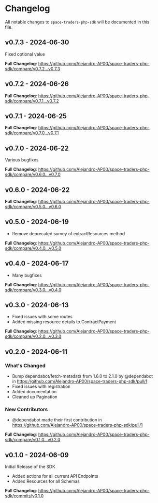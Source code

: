 # Changelog

All notable changes to `space-traders-php-sdk` will be documented in this file.

## v0.7.3 - 2024-06-30

Fixed optional value

**Full Changelog**: https://github.com/Alejandro-AP00/space-traders-php-sdk/compare/v0.7.2...v0.7.3

## v0.7.2 - 2024-06-26

**Full Changelog**: https://github.com/Alejandro-AP00/space-traders-php-sdk/compare/v0.7.1...v0.7.2

## v0.7.1 - 2024-06-25

**Full Changelog**: https://github.com/Alejandro-AP00/space-traders-php-sdk/compare/v0.7.0...v0.7.1

## v0.7.0 - 2024-06-22

Various bugfixes

**Full Changelog**: https://github.com/Alejandro-AP00/space-traders-php-sdk/compare/v0.6.0...v0.7.0

## v0.6.0 - 2024-06-22

**Full Changelog**: https://github.com/Alejandro-AP00/space-traders-php-sdk/compare/v0.5.0...v0.6.0

## v0.5.0 - 2024-06-19

- Remove deprecated survey of extractResources method

**Full Changelog**: https://github.com/Alejandro-AP00/space-traders-php-sdk/compare/v0.4.0...v0.5.0

## v0.4.0 - 2024-06-17

- Many bugfixes

**Full Changelog**: https://github.com/Alejandro-AP00/space-traders-php-sdk/compare/v0.3.0...v0.4.0

## v0.3.0 - 2024-06-13

- Fixed issues with some routes
- Added missing resource details to ContractPayment

**Full Changelog**: https://github.com/Alejandro-AP00/space-traders-php-sdk/compare/v0.2.0...v0.3.0

## v0.2.0 - 2024-06-11

### What's Changed

* Bump dependabot/fetch-metadata from 1.6.0 to 2.1.0 by @dependabot in https://github.com/Alejandro-AP00/space-traders-php-sdk/pull/1
* Fixed issues with registration
* Added documentation
* Cleaned up Pagination

### New Contributors

* @dependabot made their first contribution in https://github.com/Alejandro-AP00/space-traders-php-sdk/pull/1

**Full Changelog**: https://github.com/Alejandro-AP00/space-traders-php-sdk/compare/v0.1.0...v0.2.0

## v0.1.0 - 2024-06-09

Initial Release of the SDK

- Added actions for all current API Endpoints
- Added Resources for all Schemas

**Full Changelog**: https://github.com/Alejandro-AP00/space-traders-php-sdk/commits/v0.1.0
